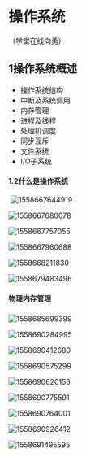 # 操作系统

（学堂在线向勇）

## 1操作系统概述



- 操作系统结构
- 中断及系统调用
- 内存管理
- 进程及线程
- 处理机调度
- 同步互斥
- 文件系统
- I/O子系统

####  1.2什么是操作系统

​	![1558667644919](assets/1558667644919.png)



![1558667680078](assets/1558667680078.png)

![1558667757055](assets/1558667757055.png)

![1558667960688](assets/1558667960688.png)

![1558668211830](assets/1558668211830.png)

![1558679483496](assets/1558679483496.png)



#### 物理内存管理

### 

![1558685699399](assets/1558685699399.png)

![1558690284995](assets/1558690284995.png)

![1558690412680](assets/1558690412680.png)

![1558690575299](assets/1558690575299.png)

![1558690620156](assets/1558690620156.png)



![1558690775591](assets/1558690775591.png)



![1558690764001](assets/1558690764001.png)



![1558690926412](assets/1558690926412.png)

![1558691495595](assets/1558691495595.png)





